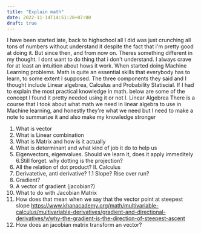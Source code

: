 ```yaml
---
title: "Explain math"
date: 2022-11-14T14:51:28+07:00
draft: true
---
```

I have been started late, back to highschool all I did was just crunching all tons of numbers without understand it despite the fact that i'm pretty good at doing it. But since then, and from now on. Theres something different in my thought. I dont want to do thing that i don't understand. I always crave for at least an intuition about hows it work. When started doing Machine Learning problems. Math is quite an essential skills that everybody has to learn, to some extent I supposed. The three components they said and I thought include Linear algebrea, Calculus and Probability Statiscial. If I had to explain the most practical knowledge in math. below are some of the concept I found it pretty needed using it or not 
I. Linear Algebrea 
There is a course that I took about what math we need in linear algebra to use in Machine learning, and honestly they're what we need but I need to make a note to summarize it and also make my knowledge stronger 
1. What is vector 
2. What is Linear combination 
3. What is Matrix and how is it actually 
4. What is determinant and what kind of job it do to help us 
5. Eigenvectors, eigenvalues. Should we learn it, does it apply immeditely 
6.Still forget. why dotting is the projection? 
7. All the relation of dot product? 
II. Calculus 
1. Derivatetive, anti derivative? 
1.1 Slope? Rise over run? 
2. Gradient? 
3. A vector of gradient (jacobian?) 
4. What to do with Jacobian Matrix 
5. How does that mean when we say that the vector point at steepest slope 
https://www.khanacademy.org/math/multivariable-calculus/multivariable-derivatives/gradient-and-directional-derivatives/v/why-the-gradient-is-the-direction-of-steepest-ascent 
6. How does an jacobian matrix transform an vector?
